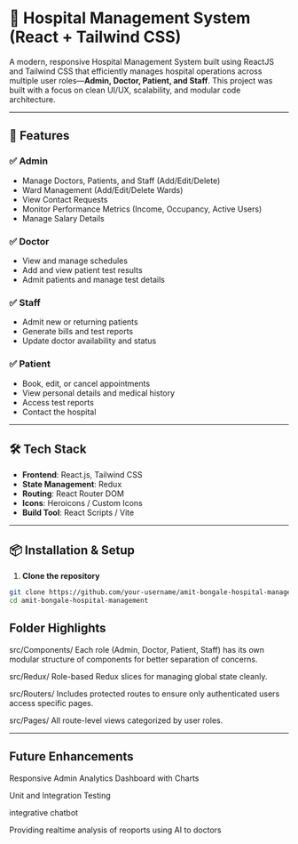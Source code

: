 # 🏥 Hospital Management System (React + Tailwind CSS)

A modern, responsive Hospital Management System built using ReactJS and Tailwind CSS that efficiently manages hospital operations across multiple user roles—**Admin, Doctor, Patient, and Staff**. This project was built with a focus on clean UI/UX, scalability, and modular code architecture.

---

## 🚀 Features

### ✅ Admin
- Manage Doctors, Patients, and Staff (Add/Edit/Delete)
- Ward Management (Add/Edit/Delete Wards)
- View Contact Requests
- Monitor Performance Metrics (Income, Occupancy, Active Users)
- Manage Salary Details

### ✅ Doctor
- View and manage schedules
- Add and view patient test results
- Admit patients and manage test details

### ✅ Staff
- Admit new or returning patients
- Generate bills and test reports
- Update doctor availability and status

### ✅ Patient
- Book, edit, or cancel appointments
- View personal details and medical history
- Access test reports
- Contact the hospital

---

## 🛠️ Tech Stack

- **Frontend**: React.js, Tailwind CSS
- **State Management**: Redux
- **Routing**: React Router DOM
- **Icons**: Heroicons / Custom Icons
- **Build Tool**: React Scripts / Vite

---

## 📦 Installation & Setup

1. **Clone the repository**

```bash
git clone https://github.com/your-username/amit-bongale-hospital-management.git
cd amit-bongale-hospital-management

```

## Folder Highlights
src/Components/
Each role (Admin, Doctor, Patient, Staff) has its own modular structure of components for better separation of concerns.

src/Redux/
Role-based Redux slices for managing global state cleanly.

src/Routers/
Includes protected routes to ensure only authenticated users access specific pages.

src/Pages/
All route-level views categorized by user roles.

---

## Future Enhancements

Responsive Admin Analytics Dashboard with Charts

Unit and Integration Testing

integrative chatbot

Providing realtime analysis of reoports using AI to doctors
